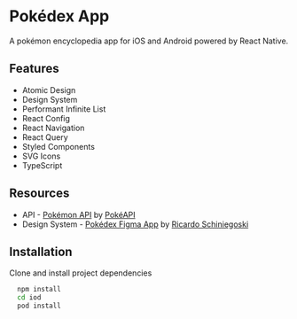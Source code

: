 # Pokédex App

A pokémon encyclopedia app for iOS and Android powered by React Native.

## Features

- Atomic Design
- Design System
- Performant Infinite List
- React Config
- React Navigation
- React Query
- Styled Components
- SVG Icons
- TypeScript

## Resources

- API - [Pokémon API](https://pokeapi.co/) by [PokéAPI](https://github.com/PokeAPI)
- Design System - [Pokédex Figma App](https://www.figma.com/community/file/979132880663340794) by [Ricardo Schiniegoski](https://www.figma.com/@ricardohs)

## Installation

Clone and install project dependencies

```bash
  npm install
  cd iod
  pod install
```
